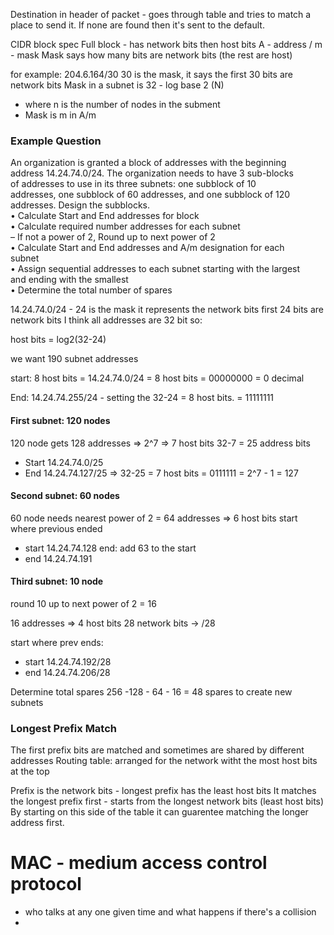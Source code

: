 Destination in header of packet - goes through table and tries to match a place to send it. If none are found then it's sent to the default.


CIDR block spec
Full block -  has network bits then host bits
A - address / m - mask 
Mask says how many bits are network bits (the rest are host)

for example:
204.6.164/30
30 is the mask, it says the first 30 bits are network bits
 Mask in a subnet is 32 - log base 2 (N)
 * where n is the number of nodes in the subment
 * Mask is m in A/m

### Example Question
An organization is granted a block of addresses with the beginning  
address 14.24.74.0/24. The organization needs to have 3 sub-blocks  
of addresses to use in its three subnets: one subblock of 10  
addresses, one subblock of 60 addresses, and one subblock of 120  
addresses. Design the subblocks.  
• Calculate Start and End addresses for block  
• Calculate required number addresses for each subnet  
– If not a power of 2, Round up to next power of 2  
• Calculate Start and End addresses and A/m designation for each  
subnet  
• Assign sequential addresses to each subnet starting with the largest  
and ending with the smallest  
• Determine the total number of spares

 
14.24.74.0/24 - 24 is the mask it represents the network bits
first 24 bits are network bits
I think all addresses are 32 bit so:

host bits = log2(32-24)


we want 190 subnet addresses

 start: 8 host bits = 14.24.74.0/24 = 8 host bits = 00000000 = 0 decimal
 
 End: 14.24.74.255/24 - setting the 32-24 = 8 host bits. = 11111111

#### First subnet: 120 nodes
120 node gets 128 addresses => 2^7 => 7 host bits
32-7 = 25 address bits
* Start 14.24.74.0/25
* End 14.24.74.127/25 => 32-25 = 7 host bits = 0111111 = 2^7 - 1 = 127


#### Second subnet: 60 nodes
60 node needs nearest power of 2 =  64 addresses => 6 host bits
start where previous ended 
* start 14.24.74.128 
end: add 63 to the start
*  end 14.24.74.191 


#### Third subnet: 10 node
round 10 up to next power of 2 = 16

16 addresses => 4 host bits
28 network bits -> /28

start where prev ends:
* start 14.24.74.192/28
* end 14.24.74.206/28

Determine total spares 
256 -128 - 64 - 16 = 48 spares to create new subnets

### Longest Prefix Match
The first prefix bits are matched and sometimes are shared by different addresses
Routing table: arranged for the network witht the most host bits at the top

Prefix is the network bits - longest prefix has the least host bits
It matches the longest prefix first - starts from the longest network bits (least host bits)
By starting on this side of the table it can guarentee matching the longer address first.


# MAC - medium access control protocol
* who talks at any one given time and what happens if there's a collision
* 














